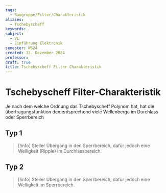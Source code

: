 ```yaml
---
tags:
  - Baugruppe/Filter/Charakteristik
aliases:
  - Tschebyscheff
keywords: 
subject:
  - VL
  - Einführung Elektronik
semester: WS24
created: 12. Dezember 2024
professor: 
draft: true
title: Tschebyscheff Filter Charakteristik
---
```

 

# Tschebyscheff Filter-Charakteristik

Je nach dem welche Ordnung das Tschebyscheff Polynom hat, hat die übertragungsfunktion dementsprechend viele Wellenberge im Durchlass oder Sperrbereich

## Typ 1

 > [!info] Steiler Übergang in den Sperrbereich, dafür jedoch eine Welligkeit (Ripple) im Durchlassbereich.

## Typ 2

> [!info] Steiler Übergang in den Sperrbereich, dafür jedoch eine Welligkeit im Sperrbereich.